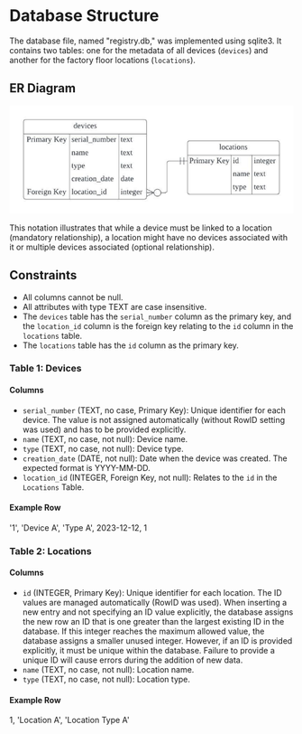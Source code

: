 # Database Structure

The database file, named "registry.db," was implemented using sqlite3. It contains two tables: one for the metadata of all devices (`devices`) and another for the factory floor locations (`locations`).

## ER Diagram

![Alt text](ERDiagram.png)

This notation illustrates that while a device must be linked to a location (mandatory relationship), a location might have no devices associated with it or multiple devices associated (optional relationship).

## Constraints

- All columns cannot be null.
- All attributes with type TEXT are case insensitive.
- The `devices` table has the `serial_number` column as the primary key, and the `location_id` column is the foreign key relating to the `id` column in the `locations` table.
- The `locations` table has the `id` column as the primary key.

### Table 1: Devices

#### Columns

- `serial_number` (TEXT, no case, Primary Key): Unique identifier for each device. The value is not assigned automatically (without RowID setting was used) and has to be provided explicitly.
- `name` (TEXT, no case, not null): Device name.
- `type` (TEXT, no case, not null): Device type.
- `creation_date` (DATE, not null): Date when the device was created. The expected format is YYYY-MM-DD.
- `location_id` (INTEGER, Foreign Key, not null): Relates to the `id` in the `Locations` Table.

#### Example Row

'1', 'Device A', 'Type A', 2023-12-12, 1

### Table 2: Locations

#### Columns

- `id` (INTEGER, Primary Key): Unique identifier for each location. The ID values are managed automatically (RowID was used). When inserting a new entry and not specifying an ID value explicitly, the database assigns the new row an ID that is one greater than the largest existing ID in the database. If this integer reaches the maximum allowed value, the database assigns a smaller unused integer. However, if an ID is provided explicitly, it must be unique within the database. Failure to provide a unique ID will cause errors during the addition of new data.
- `name` (TEXT, no case, not null): Location name.
- `type` (TEXT, no case, not null): Location type.

#### Example Row

1, 'Location A', 'Location Type A'
